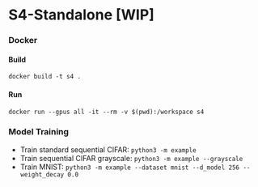 # S4-Standalone [WIP]


### Docker
#### Build
```
docker build -t s4 .
```
#### Run
```
docker run --gpus all -it --rm -v $(pwd):/workspace s4
```

### Model Training

* Train standard sequential CIFAR:
    `python3 -m example`
* Train sequential CIFAR grayscale:
    `python3 -m example --grayscale`
* Train MNIST:
    `python3 -m example --dataset mnist --d_model 256 --weight_decay 0.0`



